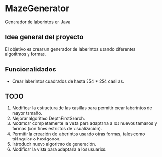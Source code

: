# MazeGenerator
Generador de laberintos en Java

## Idea general del proyecto
El objetivo es crear un generador de laberintos usando diferentes algoritmos y formas.

## Funcionalidades
- Crear laberintos cuadrados de hasta 254 * 254 casillas.

## TODO
1. Modificar la estructura de las casillas para permitir crear laberintos de mayor tamaño.
2. Mejorar algoritmo DepthFirstSearch.
3. Modificar completamente la vista para adaptarla a los nuevos tamaños y formas (con fines estrictos de visualización).
4. Permitir la creación de laberintos usando otras formas, tales como triángulos o hexágonos.
5. Introducir nuevo algoritmo de generación.
6. Modificar la vista para adaptarla a los usuarios.

